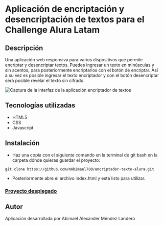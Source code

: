 # Aplicación de encriptación y desencriptación de textos para el Challenge Alura Latam

## Descripción
Una aplicación web responsiva para varios dispositivos que permite encriptar y desencriptar textos. 
Puedes ingresar un texto en minúsculas y sin acentos, para posteriormente encriptarlos con el botón de encriptar. Así a su vez es posible ingresar el texto encriptador y con el botón desencriptar será posible revelar el texto sin cifrado.

![Captura de la interfaz de la aplicación encriptador de textos](https://github.com/user-attachments/assets/f1d8930a-fadb-4371-aa9a-47d48c582e5c)

## Tecnologías utilizadas
- HTML5
- CSS
- Javascript


## Instalación
- Haz una copia con el siguiente comando en la terminal de git bash en la carpeta dónde quieras guardar el proyecto:

 ```
git clone https://github.com/mAbimael700/encriptador-texto-alura.git
```
- Posteriormente abre el archivo index.html y está listo para utilizar.

### [Proyecto desplegado](https://encriptador-texto-alura-five.vercel.app/)

## Autor
Aplicación desarrollada por Abimael Alexander Méndez Landero
